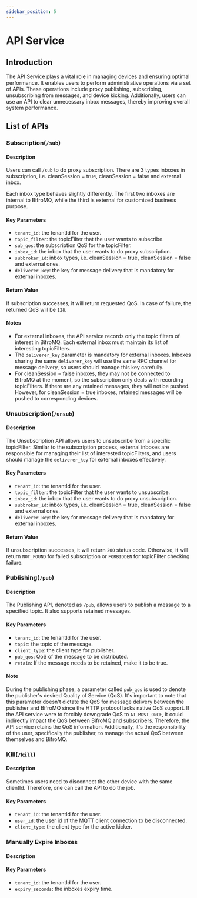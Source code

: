 ```yaml
---
sidebar_position: 5
---
```


# API Service
## Introduction
The API Service plays a vital role in managing devices and ensuring optimal performance. It enables users to perform 
administrative operations via a set of APIs. These operations include proxy publishing, subscribing, unsubscribing from 
messages, and device kicking. Additionally, users can use an API to clear unnecessary inbox messages, thereby improving 
overall system performance.
## List of APIs
### Subscription(`/sub`)
#### Description
Users can call `/sub` to do proxy subscription. There are 3 types inboxes in subscription, i.e. cleanSession = true,
cleanSession = false and external inbox. 

Each inbox type behaves slightly differently. The first two inboxes are internal to BifroMQ, while the third is external
for customized business purpose.
#### Key Parameters
* `tenant_id`: the tenantId for the user.
* `topic_filter`: the topicFilter that the user wants to subscribe.
* `sub_qos`: the subscription QoS for the topicFilter.
* `inbox_id`: the inbox that the user wants to do proxy subscription.
* `subbroker_id`: inbox types, i.e. cleanSession = true, cleanSession = false and external ones.
* `deliverer_key`: the key for message delivery that is mandatory for external inboxes.
#### Return Value
If subscription successes, it will return requested QoS. In case of failure, the returned QoS will be `128`.
#### Notes
* For external inboxes, the API service records only the topic filters of interest in BifroMQ. Each external inbox must 
maintain its list of interesting topicFilters.
* The `deliverer_key` parameter is mandatory for external inboxes. Inboxes sharing the same `deliverer_key` will use the 
same RPC channel for message delivery, so users should manage this key carefully.
* For cleanSession = false inboxes, they may not be connected to BifroMQ at the moment, so the subscription only deals 
with recording topicFilters. If there are any retained messages, they will not be pushed. However, for 
cleanSession = true inboxes, retained messages will be pushed to corresponding devices.
### Unsubscription(`/unsub`)
#### Description
The Unsubscription API allows users to unsubscribe from a specific topicFilter. Similar to the subscription process, 
external inboxes are responsible for managing their list of interested topicFilters, and users should manage the 
`deliverer_key` for external inboxes effectively.
#### Key Parameters
* `tenant_id`: the tenantId for the user.
* `topic_filter`: the topicFilter that the user wants to unsubscribe.
* `inbox_id`: the inbox that the user wants to do proxy unsubscription.
* `subbroker_id`: inbox types, i.e. cleanSession = true, cleanSession = false and external ones.
* `deliverer_key`: the key for message delivery that is mandatory for external inboxes.
#### Return Value
If unsubscription successes, it will return `200` status code. Otherwise, it will return `NOT_FOUND` for failed 
subscription or `FORBIDDEN` for topicFilter checking failure.
### Publishing(`/pub`)
#### Description
The Publishing API, denoted as `/pub`, allows users to publish a message to a specified topic. It also supports retained 
messages.
#### Key Parameters
* `tenant_id`: the tenantId for the user.
* `topic`: the topic of the message.
* `client_type`: the client type for publisher.
* `pub_qos`: QoS of the message to be distributed.
* `retain`: If the message needs to be retained, make it to be true. 
#### Note
During the publishing phase, a parameter called `pub_qos` is used to denote the publisher's desired Quality of Service 
(QoS). It's important to note that this parameter doesn't dictate the QoS for message delivery between the publisher and 
BifroMQ since the HTTP protocol lacks native QoS support. If the API service were to forcibly downgrade QoS to 
`AT_MOST_ONCE`, it could indirectly impact the QoS between BifroMQ and subscribers. Therefore, the API service retains 
the QoS information. Additionally, it's the responsibility of the user, specifically the publisher, to manage the actual 
QoS between themselves and BifroMQ.
### Kill(`/kill`)
#### Description
Sometimes users need to disconnect the other device with the same clientId. Therefore, one can call the API to do the 
job.
#### Key Parameters
* `tenant_id`: the tenantId for the user.
* `user_id`: the user id of the MQTT client connection to be disconnected.
* `client_type`: the client type for the active kicker.
### Manually Expire Inboxes
#### Description
#### Key Parameters
* `tenant_id`: the tenantId for the user.
* `expiry_seconds`: the inboxes expiry time.